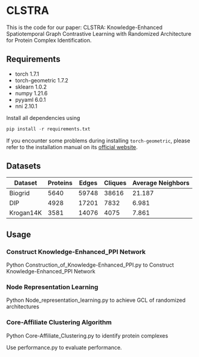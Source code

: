 # CLSTRA

This is the code for our paper: CLSTRA: Knowledge-Enhanced Spatiotemporal Graph Contrastive Learning with Randomized Architecture for Protein Complex Identification.

## **Requirements**

- torch  1.7.1
- torch-geometric 1.7.2
- sklearn 1.0.2
- numpy 1.21.6
- pyyaml 6.0.1
- nni 2.10.1

Install all dependencies using

```python
pip install -r requirements.txt
```

If you encounter some problems during installing `torch-geometric`, please refer to the installation manual on its [official website](https://pytorch-geometric.readthedocs.io/en/latest/notes/installation.html).

## **Datasets**

| Dataset | Proteins | Edges |  Cliques | Average Neighbors |
| --- | --- | --- | --- | --- |
| Biogrid | 5640 | 59748 | 38616 | 21.187 |
| DIP | 4928 | 17201 | 7832 | 6.981 |
| Krogan14K | 3581 | 14076 | 4075 | 7.861 |

## **Usage**

### Construct Knowledge-Enhanced_PPI Network

Python Construction_of_Knowledge-Enhanced_PPI.py to Construct Knowledge-Enhanced_PPI Network

### Node Representation Learning

Python Node_representation_learning.py to achieve GCL of randomized architectures

### Core-Affiliate Clustering Algorithm

Python Core-Affiliate_Clustering.py to identify protein complexes

Use performance.py to evaluate performance.
